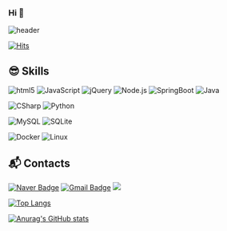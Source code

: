 ### Hi 👋

<!--
**kkung-He/kkung-He** is a ✨ _special_ ✨ repository because its `README.md` (this file) appears on your GitHub profile.

Here are some ideas to get you started:

- 🔭 I’m currently working on ...
- 🌱 I’m currently learning ...
- 👯 I’m looking to collaborate on ...
- 🤔 I’m looking for help with ...
- 💬 Ask me about ...
- 📫 How to reach me: ...
- 😄 Pronouns: ...
- ⚡ Fun fact: ...
-->

![header](https://capsule-render.vercel.app/api?type=waving&color=404254&height=180&section=header&text=kkung-He&fontColor=ffffff&fontSize=42&desc=Kwon%20hyo-eun&descSize=20&animation=fadeIn)

[![Hits](https://hits.seeyoufarm.com/api/count/incr/badge.svg?url=https%3A%2F%2Fgithub.com%2Fsudole%2Fhit-counter&count_bg=%233795EA&title_bg=%23777171&icon=&icon_color=%23E7E7E7&title=hits&edge_flat=false)](https://hits.seeyoufarm.com)

## 😎 Skills
![html5](https://img.shields.io/badge/css3-1572B6?style=flat-square&logo=css3&logoColor=white) ![JavaScript](https://img.shields.io/badge/JavaScript-F7DF1E?style=flat-square&logo=javascript&logoColor=black) ![jQuery](https://img.shields.io/badge/Vue.js-4FC08D?style=flat-square&logo=vuedotjs&logoColor=white) ![Node.js](https://img.shields.io/badge/Node.js-339933?style=flat-square&logo=nodedotjs&logoColor=white)
![SpringBoot](https://img.shields.io/badge/SpringBoot-6DB33F?style=flat-square&logo=springboot&logoColor=white) ![Java](https://img.shields.io/badge/Java-007396?style=flat-square&logo=java&logoColor=white) 

![CSharp](https://img.shields.io/badge/C++-00599C?style=flat-square&logo=cplusplus&logoColor=white) ![Python](https://img.shields.io/badge/Python-3776AB?style=flat-square&logo=python&logoColor=white)

![MySQL](https://img.shields.io/badge/MariaDB-003545?style=flat-square&logo=mariadb&logoColor=white) ![SQLite](https://img.shields.io/badge/SQLite-003B57?style=flat-square&logo=sqlite&logoColor=white)

![Docker](https://img.shields.io/badge/Kubernetes-326CE5?style=flat-square&logo=kubernetes&logoColor=white) ![Linux](https://img.shields.io/badge/Linux-FCC624?style=flat-square&logo=linux&logoColor=black)

## 📬 Contacts
[![Naver Badge](https://img.shields.io/badge/Naver-03C75A?style-flat-square&logo=Naver&logoColor=white&link=mailto:tnwls2sam@naver.com)](mailto:tnwls2sam@naver.com) [![Gmail Badge](https://img.shields.io/badge/Gmail-d14836?style-flat-square&logo=Gmail&logoColor=white&link=mailto:resqpa79@gmail.com)](mailto:resqpa79@gmail.com) <a target="_blank" href="https://sudole.tistory.com/"><img src="https://img.shields.io/badge/Tech blog-404254?style=flat-square&logo=Devpost&logoColor=white&link=https://sudole.tistory.com/"/>


[![Top Langs](https://github-readme-stats.vercel.app/api/top-langs/?username=sudole&layout=compact&theme=dracula)](https://github.com/anuraghazra/github-readme-stats)

[![Anurag's GitHub stats](https://github-readme-stats.vercel.app/api?username=sudole&theme=dracula)](https://github.com/anuraghazra/github-readme-stats)
